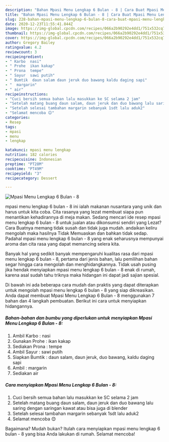```yaml
---
description: "Bahan Mpasi Menu Lengkap 6 Bulan - 8 | Cara Buat Mpasi Menu Lengkap 6 Bulan - 8 Yang Paling Enak"
title: "Bahan Mpasi Menu Lengkap 6 Bulan - 8 | Cara Buat Mpasi Menu Lengkap 6 Bulan - 8 Yang Paling Enak"
slug: 228-bahan-mpasi-menu-lengkap-6-bulan-8-cara-buat-mpasi-menu-lengkap-6-bulan-8-yang-paling-enak
date: 2020-12-23T11:55:41.844Z
image: https://img-global.cpcdn.com/recipes/066a2b90292e4dd1/751x532cq70/mpasi-menu-lengkap-6-bulan-8-foto-resep-utama.jpg
thumbnail: https://img-global.cpcdn.com/recipes/066a2b90292e4dd1/751x532cq70/mpasi-menu-lengkap-6-bulan-8-foto-resep-utama.jpg
cover: https://img-global.cpcdn.com/recipes/066a2b90292e4dd1/751x532cq70/mpasi-menu-lengkap-6-bulan-8-foto-resep-utama.jpg
author: Gregory Bailey
ratingvalue: 4.2
reviewcount: 3
recipeingredient:
- " Karbo  nasi"
- " Prohe  ikan kakap"
- " Prona  tempe"
- " Sayur  sawi putih"
- " Bumtik  daun salam daun jeruk duo bawang kaldu daging sapi"
- "  margarin"
- " air"
recipeinstructions:
- "Cuci bersih semua bahan lalu masukkan ke SC selama 2 jam"
- "Setelah matang buang daun salam, daun jeruk dan duo bawang lalu saring dengan saringan kawat atau bisa juga di blender"
- "Setelah selesai tambahan margarin sebanyak 1sdt lalu aduk2"
- "Selamat mencoba 😊"
categories:
- Resep
tags:
- mpasi
- menu
- lengkap

katakunci: mpasi menu lengkap 
nutrition: 182 calories
recipecuisine: Indonesian
preptime: "PT28M"
cooktime: "PT49M"
recipeyield: "3"
recipecategory: Dessert

---
```



![Mpasi Menu Lengkap 6 Bulan - 8](https://img-global.cpcdn.com/recipes/066a2b90292e4dd1/751x532cq70/mpasi-menu-lengkap-6-bulan-8-foto-resep-utama.jpg)


mpasi menu lengkap 6 bulan - 8 ini ialah makanan nusantara yang unik dan harus untuk kita coba. Cita rasanya yang lezat membuat siapa pun menantikan kehadirannya di meja makan.
Sedang mencari ide resep mpasi menu lengkap 6 bulan - 8 untuk jualan atau dikonsumsi sendiri yang Lezat? Cara Buatnya memang tidak susah dan tidak juga mudah. andaikan keliru mengolah maka hasilnya Tidak Memuaskan dan bahkan tidak sedap. Padahal mpasi menu lengkap 6 bulan - 8 yang enak seharusnya mempunyai aroma dan cita rasa yang dapat memancing selera kita.



Banyak hal yang sedikit banyak mempengaruhi kualitas rasa dari mpasi menu lengkap 6 bulan - 8, pertama dari jenis bahan, lalu pemilihan bahan segar hingga cara mengolah dan menghidangkannya. Tidak usah pusing jika hendak menyiapkan mpasi menu lengkap 6 bulan - 8 enak di rumah, karena asal sudah tahu triknya maka hidangan ini dapat jadi sajian spesial.


Di bawah ini ada beberapa cara mudah dan praktis yang dapat diterapkan untuk mengolah mpasi menu lengkap 6 bulan - 8 yang siap dikreasikan. Anda dapat membuat Mpasi Menu Lengkap 6 Bulan - 8 menggunakan 7 bahan dan 4 langkah pembuatan. Berikut ini cara untuk menyiapkan hidangannya.

<!--inarticleads1-->

##### Bahan-bahan dan bumbu yang diperlukan untuk menyiapkan Mpasi Menu Lengkap 6 Bulan - 8:

1. Ambil  Karbo : nasi
1. Gunakan  Prohe : ikan kakap
1. Sediakan  Prona : tempe
1. Ambil  Sayur : sawi putih
1. Siapkan  Bumtik : daun salam, daun jeruk, duo bawang, kaldu daging sapi
1. Ambil  : margarin
1. Sediakan  air




<!--inarticleads2-->

##### Cara menyiapkan Mpasi Menu Lengkap 6 Bulan - 8:

1. Cuci bersih semua bahan lalu masukkan ke SC selama 2 jam
1. Setelah matang buang daun salam, daun jeruk dan duo bawang lalu saring dengan saringan kawat atau bisa juga di blender
1. Setelah selesai tambahan margarin sebanyak 1sdt lalu aduk2
1. Selamat mencoba 😊




Bagaimana? Mudah bukan? Itulah cara menyiapkan mpasi menu lengkap 6 bulan - 8 yang bisa Anda lakukan di rumah. Selamat mencoba!
